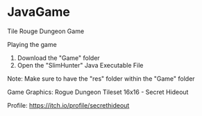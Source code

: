 # JavaGame
Tile Rouge Dungeon Game 

Playing the game
1. Download the "Game" folder
2. Open the "SlimHunter" Java Executable File 

Note: Make sure to have the "res" folder within the "Game" folder

Game Graphics: Rogue Dungeon Tileset 16x16 - Secret Hideout

Profile: https://itch.io/profile/secrethideout
